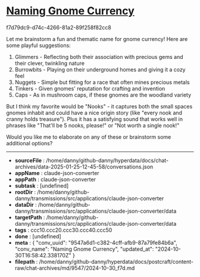 # [Naming Gnome Currency](https://claude.ai/chat/9547a6d1-c382-4cff-afb9-87a79fe84b6a)

f7d79dc9-d74c-4266-81a2-89f258f82cc8

 Let me brainstorm a fun and thematic name for gnome currency! Here are some playful suggestions:

1. Glimmers - Reflecting both their association with precious gems and their clever, twinkling nature
2. Burrowbits - Playing on their underground homes and giving it a cozy feel
3. Nuggets - Simple but fitting for a race that often mines precious metals
4. Tinkers - Given gnomes' reputation for crafting and invention
5. Caps - As in mushroom caps, if these gnomes are the woodland variety 

But I think my favorite would be "Nooks" - it captures both the small spaces gnomes inhabit and could have a nice origin story (like "every nook and cranny holds treasure"). Plus it has a satisfying sound that works well in phrases like "That'll be 5 nooks, please!" or "Not worth a single nook!"

Would you like me to elaborate on any of these or brainstorm some additional options?

---

* **sourceFile** : /home/danny/github-danny/hyperdata/docs/chat-archives/data-2025-01-25-12-45-58/conversations.json
* **appName** : claude-json-converter
* **appPath** : claude-json-converter
* **subtask** : [undefined]
* **rootDir** : /home/danny/github-danny/transmissions/src/applications/claude-json-converter
* **dataDir** : /home/danny/github-danny/transmissions/src/applications/claude-json-converter/data
* **targetPath** : /home/danny/github-danny/transmissions/src/applications/claude-json-converter/data
* **tags** : ccc10.ccc20.ccc30.ccc40.ccc50
* **done** : [undefined]
* **meta** : {
  "conv_uuid": "9547a6d1-c382-4cff-afb9-87a79fe84b6a",
  "conv_name": "Naming Gnome Currency",
  "updated_at": "2024-10-30T16:58:42.338170Z"
}
* **filepath** : /home/danny/github-danny/hyperdata/docs/postcraft/content-raw/chat-archives/md/9547/2024-10-30_f7d.md